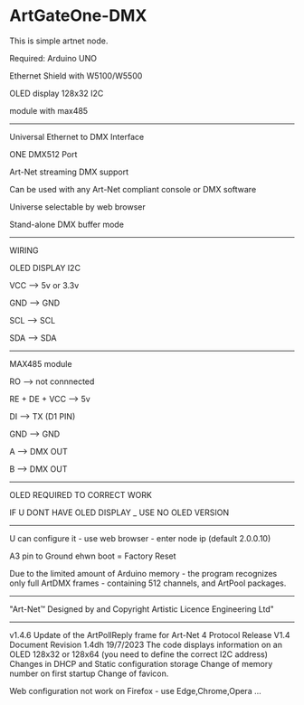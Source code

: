 # ArtGateOne-DMX
This is simple artnet node.


Required:
Arduino UNO

Ethernet Shield with W5100/W5500

OLED display 128x32 I2C

module with max485

---------------------------------------

Universal Ethernet to DMX Interface

ONE DMX512 Port

Art-Net streaming DMX support

Can be used with any Art-Net compliant console or DMX software

Universe selectable by web browser


Stand-alone DMX buffer mode

---------------------------------------

WIRING

OLED DISPLAY I2C

VCC --> 5v or 3.3v

GND --> GND

SCL --> SCL

SDA --> SDA

----------
MAX485 module

RO --> not connnected

RE + DE + VCC --> 5v

DI --> TX (D1 PIN)

GND --> GND

A --> DMX OUT

B --> DMX OUT



-------
OLED REQUIRED TO CORRECT WORK


IF U DONT HAVE OLED DISPLAY _ USE NO OLED VERSION


----------

U can configure it - use web browser - enter node ip (default 2.0.0.10)

A3 pin to Ground ehwn boot = Factory Reset

Due to the limited amount of Arduino memory - the program recognizes only full ArtDMX frames - containing 512 channels, and ArtPool packages.

-----------
"Art-Net™ Designed by and Copyright Artistic Licence Engineering Ltd"

-----------
v1.4.6
Update of the ArtPollReply frame for Art-Net 4 Protocol Release V1.4 Document Revision 1.4dh 19/7/2023
The code displays information on an OLED 128x32 or 128x64 (you need to define the correct I2C address)
Changes in DHCP and Static configuration storage
Change of memory number on first startup
Change of favicon.

Web configuration not work on Firefox - use Edge,Chrome,Opera ...
